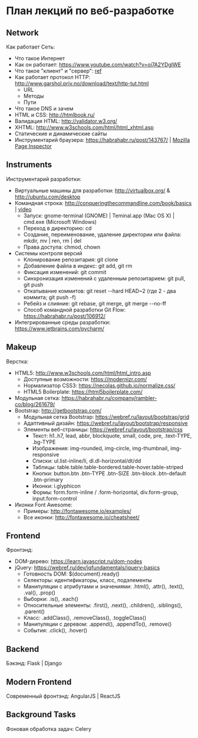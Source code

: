 # План лекций по веб-разработке

## Network

Как работает Сеть:

* Что такое Интернет
* Как он работает: https://www.youtube.com/watch?v=oj7A2YDgIWE
* Что такое "клиент" и "сервер": [ref](https://ru.wikipedia.org/wiki/%D0%9A%D0%BB%D0%B8%D0%B5%D0%BD%D1%82-%D1%81%D0%B5%D1%80%D0%B2%D0%B5%D1%80)
* Как работает протокол HTTP: http://www.garshol.priv.no/download/text/http-tut.html
  * URL
  * Методы
  * Пути
* Что такое DNS и зачем
* HTML и CSS: http://htmlbook.ru/
* Валидация HTML: http://validator.w3.org/
* XHTML: http://www.w3schools.com/html/html_xhtml.asp
* Статические и динамические сайты
* Инструментарий браузера: https://habrahabr.ru/post/143767/ | [Mozilla Page Inspector](https://developer.mozilla.org/ru/docs/Tools/Page_Inspector)

## Instruments

Инструментарий разработки:

* Виртуальные машины для разработки: http://virtualbox.org/ & http://ubuntu.com/desktop
* Командная строка: http://conqueringthecommandline.com/book/basics | [video](https://www.youtube.com/watch?v=KVH3dMWefWE)
  * Запуск: gnome-terminal (GNOME) | Teminal.app (Mac OS X) | cmd.exe (Microsoft Windows)
  * Переход в директорию: cd
  * Создание, переименование, удаление директории или файла: mkdir, mv | ren, rm | del
  * Права доступа: chmod, chown
* Системы контроля версий
  * Клонирование репозитария: git clone
  * Добавление файла в индекс: git add, git rm
  * Фиксация изменений: git commit
  * Синхронизация изменений с удаленным репозитарием: git pull, git push
  * Откатывание коммитов: git reset --hard HEAD~2 (где 2 - два коммита; git push -f)
  * Ребейз и слияние: git rebase, git merge, git merge --no-ff
  * Способ командной разработки Git Flow: https://habrahabr.ru/post/106912/
* Интегрированные среды разработки: https://www.jetbrains.com/pycharm/

## Makeup

Верстка:

* HTML5: http://www.w3schools.com/html/html_intro.asp
  * Доступные возможности: https://modernizr.com/
  * Нормализатор CSS3: https://necolas.github.io/normalize.css/
  * HTML5 Boilerplate: https://html5boilerplate.com/
* Модульная сетка: https://habrahabr.ru/company/rambler-co/blog/261679/
* Bootstrap: http://getbootstrap.com/
  * Модульная сетка Bootstrap: https://webref.ru/layout/bootstrap/grid
  * Адаптивный дизайн: https://webref.ru/layout/bootstrap/responsive
  * Элементы веб-страницы: https://webref.ru/layout/bootstrap/css
    * Текст: h1..h7, lead, abbr, blockquote, small, code, pre, .text-TYPE, .bg-TYPE
    * Изображения: img-rounded, img-circle, img-thumbnail, img-responsive
    * Списки: ul.list-inline/li, dl.dl-horizontal/dt/dd
    * Таблицы: table.table.table-bordered.table-hover.table-striped
    * Кнопки: button.btn .btn-TYPE .btn-SIZE .btn-block .btn-default .btn-primary
    * Иконки: i.glyphicon
    * Формы: form.form-inline / .form-horizontal, div.form-group, input.form-control
* Иконки Font Awesome:
  * Примеры: http://fontawesome.io/examples/
  * Все иконки: http://fontawesome.io/cheatsheet/

## Frontend

Фронтэнд:

* DOM-дерево: https://learn.javascript.ru/dom-nodes
* jQuery: https://webref.ru/dev/jqfundamentals/jquery-basics
  * Готовность DOM: $(document).ready()
  * Селекторы: идентификаторы, класс, подэлементы
  * Манипуляции с атрибутами и значениями: .html(), .attr(), .text(), .val(), .prop()
  * Выборки: .is(), .each()
  * Относительные элементы: .first(), .next(), .children(), .siblings(), .parent()
  * Класс: .addClass(), .removeClass(), .toggleClass()
  * Манипуляции с деревом: .append(), .appendTo(), .remove()
  * События: .click(), .hover()

## Backend

Бэкэнд: Flask | Django

## Modern Frontend

Современный фронтэнд: AngularJS | ReactJS

## Background Tasks

Фоновая обработка задач: Celery
